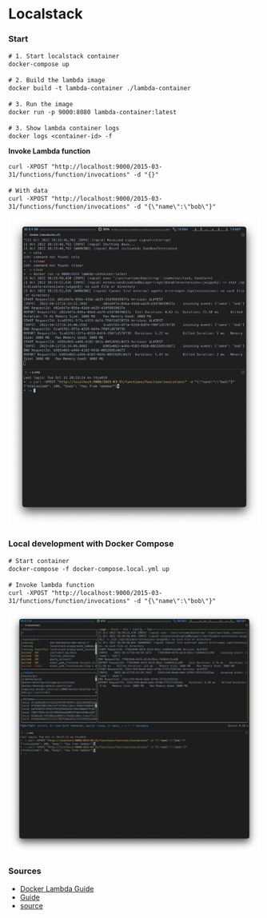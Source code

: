 # Localstack 

### Start 
```shell
# 1. Start localstack container
docker-compose up 

# 2. Build the lambda image 
docker build -t lambda-container ./lambda-container

# 3. Run the image
docker run -p 9000:8080 lambda-container:latest

# 3. Show lambda container logs
docker logs <container-id> -f
```

**Invoke Lambda function**
```shell
curl -XPOST "http://localhost:9000/2015-03-31/functions/function/invocations" -d "{}"

# With data
curl -XPOST "http://localhost:9000/2015-03-31/functions/function/invocations" -d "{\"name\":\"bob\"}"
```

![](/resources/invoke.png)


### Local development with Docker Compose
```shell
# Start container
docker-compose -f docker-compose.local.yml up 

# Invoke lambda function 
curl -XPOST "http://localhost:9000/2015-03-31/functions/function/invocations" -d "{\"name\":\"bob\"}"
```

![](/resources/invoke-docker-compose.png)

### Sources

* [Docker Lambda Guide](https://theodorebrgn.medium.com/localstacks-guide-to-run-aws-serverless-environment-locally-discover-the-power-of-lambda-f958f8b6330)
* [Guide](https://levelup.gitconnected.com/aws-run-an-s3-triggered-lambda-locally-using-localstack-ac05f03dc896)
* [source](https://github.com/emyasa/medium-articles/tree/master/aws-localstack/s3-triggered-lambda/lambda-src)